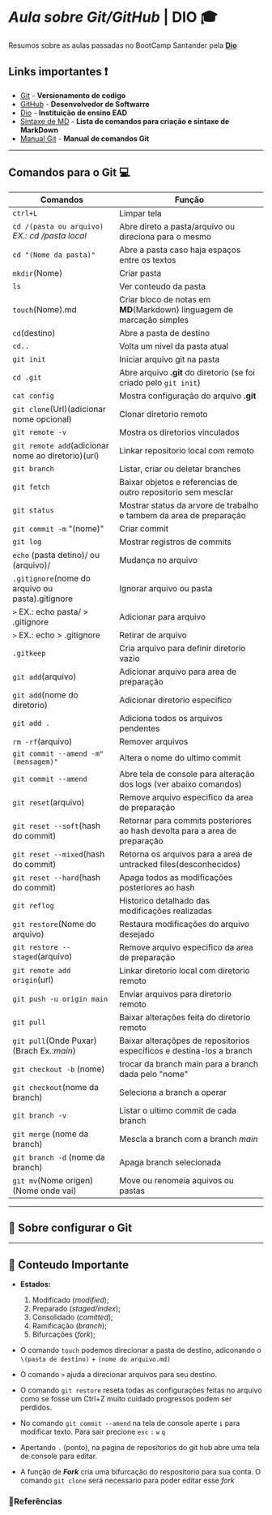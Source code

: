 #  ***Aula sobre Git/GitHub*** | **DIO** 🎓

Resumos sobre as aulas passadas no BootCamp Santander pela **[Dio](https://web.dio.me/home)** 
## **Links importantes** ❗

- [Git](https://git-scm.com/) - **Versionamento de codigo**
- [GitHub](https://github.com/) - **Desenvolvedor de Softwarre**
- [Dio](https://web.dio.me/home) - **Instituição de ensino EAD**
- [Sintaxe de MD](https://docs.github.com/pt/get-started/writing-on-github/getting-started-with-writing-and-formatting-on-github/basic-writing-and-formatting-syntax)  - **Lista de comandos para criação e sintaxe de MarkDown**
- [Manual Git](https://git-scm.com/docs) - **Manual de comandos Git**
------
## **Comandos para o Git** 💻
|**Comandos**  | **Função**       |
|---------|--------------|
|`ctrl+L` | Limpar tela|
|`cd /(pasta ou arquivo)` *EX.: cd /pasta local*| Abre direto a pasta/arquivo ou direciona para o mesmo|
|`cd "(Nome da pasta)"`| Abre a pasta caso haja espaços entre os textos|
|`mkdir`(Nome)| Criar pasta|
|`ls` | Ver conteudo da pasta|
|`touch`(Nome).md| Criar bloco de notas em **MD**(Markdown) linguagem de marcação simples|
|`cd`(destino)| Abre a pasta de destino|
|`cd..`<dois pontos>| Volta um nivel da pasta atual|
|`git init`| Iniciar arquivo git na pasta|
|`cd .git` |Abre arquivo **.git** do diretorio (se foi criado pelo `git init`)|
|`cat config`| Mostra configuração do arquivo **.git**|
|`git clone`(Url)(adicionar nome opcional)| Clonar diretorio remoto|
|`git remote -v`| Mostra os diretorios vinculados|
|`git remote add`(adicionar nome ao diretorio)(url)|Linkar repositorio local com remoto|
|`git branch`| Listar, criar ou deletar branches|
|`git fetch`| Baixar objetos e referencias de outro repositorio sem mesclar|
|`git status`| Mostrar status da arvore de trabalho e tambem da area de preparação|
|`git commit -m` "(nome)" | Criar commit |
|`git log`| Mostrar registros de commits|
|`echo` (pasta detino)/ ou  (arquivo)/| Mudança no arquivo|
|`.gitignore`(nome do arquivo ou pasta).gitignore| Ignorar arquivo ou pasta|
|`>` EX.: echo pasta/ > .gitignore| Adicionar para arquivo|
|`>` EX.: echo > .gitignore| Retirar de arquivo|
|`.gitkeep` | Cria arquivo para definir diretorio vazio|
|`git add`(arquivo)| Adicionar arquivo para area de preparação|
|`git add`(nome do diretorio) | Adicionar diretorio especifico|
|`git add .`| Adiciona todos os arquivos pendentes|
| `rm -rf`(arquivo)| Remover arquivos|
|`git commit --amend -m"(mensagem)"`| Altera o nome do ultimo commit|
|`git commit --amend`| Abre tela de console para alteração dos logs (ver abaixo comandos)|
|`git reset`(arquivo)| Remove arquivo especifico da area de preparação|
|`git reset --soft`(hash do commit)| Retornar para commits posteriores ao hash devolta para a area de preparação|
|`git reset --mixed`(hash do commit)| Retorna os arquivos para a area de untracked files(desconhecidos)|
|`git reset --hard`(hash do commit)| Apaga todos as modificações posteriores ao hash|
|`git reflog` | Historico detalhado das modificações realizadas|
|`git restore`(Nome do arquivo)| Restaura modificações do arquivo desejado|
|`git restore --staged`(arquivo)| Remove arquivo especifico da area de preparação|
|`git remote add origin`(url) | Linkar diretorio local com diretorio remoto|
|`git push -u origin main` | Enviar arquivos para diretorio remoto|
|`git pull` | Baixar alterações feita do diretorio remoto|
|`git pull`(Onde Puxar)(Brach Ex.:*main*)| Baixar alteraçõpes de repositorios específicos e destina-los a branch|
|`git checkout -b` (nome)| trocar da branch main para a branch dada pelo "nome"|
|`git checkout`(nome da branch)|Seleciona a branch a  operar|
|`git branch -v`|Listar o ultimo commit de cada branch|
|`git merge` (nome da branch)| Mescla a branch com a branch *main*|
|`git branch -d` (nome da branch)| Apaga branch selecionada|
|`git mv`(Nome origen) (Nome onde vai)| Move ou renomeia aquivos ou pastas|


------
## 📙 **Sobre configurar o Git**

------
## 🚩 **Conteudo Importante**
* **Estados:** 
    1.  Modificado (*modified*);
    2.  Preparado (*staged/index*);
    3.  Consolidado (*comitted*);
    4.  Ramificação (*branch*);
    5.  Bifurcações (*fork*);

* O comando `touch` podemos direcionar a pasta de destino, adiconando o `\(pasta de destino)` + `(nome do arquivo.md)`
* O comando `>` ajuda a direcionar arquivos para seu destino.
* O comando `git restore` reseta todas as configurações feitas no arquivo como se fosse um Ctrl+Z muito cuidado progressos podem ser perdidos.
* No comando `git commit --amend` na tela de console aperte `i` para modificar texto. Para sair precione `esc` `:` `w` `q`
* Apertando `.` (ponto), na pagina de repositorios do git hub abre uma tela de console para editar.
* A função de ***Fork*** cria uma bifurcação do respositorio para sua conta. O comando `git clone` será necessario para poder editar esse *fork*


### **🔎Referências**
